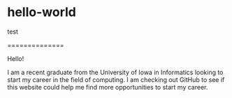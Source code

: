 # hello-world
test

==============

Hello!

I am a recent graduate from the University of Iowa in Informatics looking to start my career in the field of computing. I am checking out GitHub to see if this website could help me find more opportunities to start my career.
